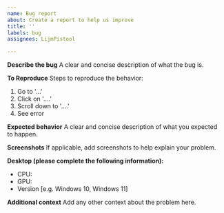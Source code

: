 ```yaml
---
name: Bug report
about: Create a report to help us improve
title: ''
labels: bug
assignees: LijmPistool

---
```


**Describe the bug**
A clear and concise description of what the bug is.

**To Reproduce**
Steps to reproduce the behavior:
1. Go to '...'
2. Click on '....'
3. Scroll down to '....'
4. See error

**Expected behavior**
A clear and concise description of what you expected to happen.

**Screenshots**
If applicable, add screenshots to help explain your problem.

**Desktop (please complete the following information):**
- CPU:
- GPU:
 - Version [e.g. Windows 10, Windows 11]

**Additional context**
Add any other context about the problem here.

